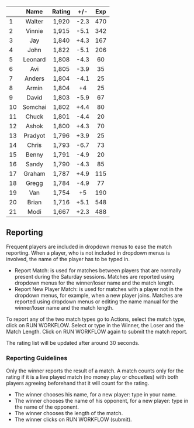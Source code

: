 | |Name|Rating|+/-|Exp|
|-|:--:|:----:|:-:|:-:|
|1|Walter|1,920|-2.3|470|
|2|Vinnie|1,915|-5.1|342|
|3|Jay|1,840|+4.3|167|
|4|John|1,822|-5.1|206|
|5|Leonard|1,808|-4.3|60|
|6|Avi|1,805|-3.9|35|
|7|Anders|1,804|-4.1|25|
|8|Armin|1,804|+4|25|
|9|David|1,803|-5.9|67|
|10|Somchai|1,802|+4.4|80|
|11|Chuck|1,801|-4.4|20|
|12|Ashok|1,800|+4.3|70|
|13|Pradyot|1,796|+3.9|25|
|14|Chris|1,793|-6.7|73|
|15|Benny|1,791|-4.9|20|
|16|Sandy|1,790|-4.3|85|
|17|Graham|1,787|+4.9|115|
|18|Gregg|1,784|-4.9|77|
|19|Van|1,754|+5|190|
|20|Brian|1,716|+5.1|548|
|21|Modi|1,667|+2.3|488|

 

## Reporting

Frequent players are included in dropdown menus to ease the match reporting.
When a player, who is not included in dropdown menus is involved, the name of the player has to be typed in.

- Report Match:  is used for matches between players that are normally present during the Saturday sessions.
Matches are reported using dropdown menus for the winner/loser name and the match length.
- Report New Player Match:  is used for matches with a player not in the dropdown menus, for example, when a new player joins.
Matches are reported using dropdown menus or editing the name manual for the winner/loser name and the match length.

To report any of the two match types go to Actions, select the match type, click on RUN WORKFLOW.
Select or type in the Winner, the Loser and the Match Length.
Click on RUN WORKFLOW again to submit the match report.

The rating list will be updated after around 30 seconds.

### Reporting Guidelines

Only the winner reports the result of a match.
A match counts only for the rating if it is a live played match (no money play or chouettes)
with both players agreeing beforehand that it will count for the rating.

- The winner chooses his name, for a new player: type in your name.
- The winner chooses the name of his opponent, for a new player: type in the name of the opponent.
- The winner chooses the length of the match.
- The winner clicks on RUN WORKFLOW (submit).

